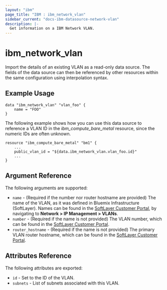 ```yaml
---
layout: "ibm"
page_title: "IBM : ibm_network_vlan"
sidebar_current: "docs-ibm-datasource-network-vlan"
description: |-
  Get information on a IBM Network VLAN.
---
```


# ibm\_network_vlan


Import the details of an existing VLAN as a read-only data source. The fields of the data source can then be referenced by other resources within the same configuration using interpolation syntax. 


## Example Usage

```hcl
data "ibm_network_vlan" "vlan_foo" {
    name = "FOO"
}
```


The following example shows how you can use this data source to reference a VLAN ID in the _ibm_compute_bare_metal_ resource, since the numeric IDs are often unknown.

```hcl
resource "ibm_compute_bare_metal" "bm1" {
    ...
    public_vlan_id = "${data.ibm_network_vlan.vlan_foo.id}"
    ...
}
```

## Argument Reference

The following arguments are supported:

* `name` - (Required if the number nor router hostname are provided) The name of the VLAN, as it was defined in Bluemix Infrastructure (SoftLayer). Names can be found in the [SoftLayer Customer Portal](https://control.softlayer.com/network/vlans), by navigating to **Network > IP Management > VLANs**.
* `number` - (Required if the name is not provided) The VLAN number, which can be found in the [SoftLayer Customer Portal](https://control.softlayer.com/network/vlans).
* `router_hostname` - (Required if the name is not provided) The primary VLAN router hostname, which can be found in the [SoftLayer Customer Portal](https://control.softlayer.com/network/vlans).

## Attributes Reference

The following attributes are exported:

* `id` - Set to the ID of the VLAN.
* `subnets` - List of subnets associated with this VLAN.
